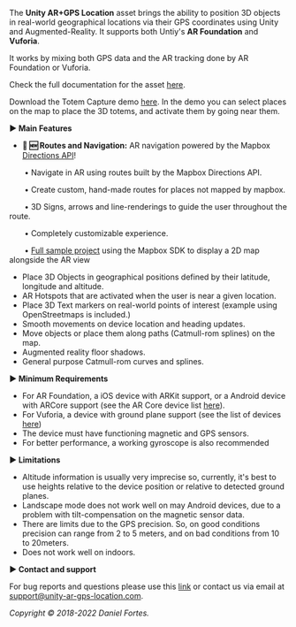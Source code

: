The **Unity AR+GPS Location** asset brings the ability to position 3D objects in real-world geographical locations via their GPS coordinates using Unity and Augmented-Reality. It supports both Untiy's **AR Foundation** and **Vuforia**.

  

It works by mixing both GPS data and the AR tracking done by AR Foundation or Vuforia.

  

Check the full documentation for the asset [here](http://docs.unity-ar-gps-location.com/).

  

Download the Totem Capture demo [here](https://play.google.com/store/apps/details?id=com.dmbfm.PoleCaptureDemo). In the demo you can select places on the map to place the 3D totems, and activate them by going near them.

  
  

**▶︎ Main Features**

  

*   **🎉 🆕 Routes and Navigation:** AR navigation powered by the Mapbox [Directions API](https://docs.mapbox.com/help/glossary/directions-api/)!

       • Navigate in AR using routes built by the Mapbox Directions API.

       • Create custom, hand-made routes for places not mapped by mapbox.

       • 3D Signs, arrows and line-renderings to guide the user throughout the route.

       • Completely customizable experience.

       • [Full sample project](https://github.com/dmbfm/unity-ar-gps-location-mapbox-route-sample) using the Mapbox SDK to display a 2D map alongside the AR view

*   Place 3D Objects in geographical positions defined by their latitude, longitude and altitude.
*   AR Hotspots that are activated when the user is near a given location.
*   Place 3D Text markers on real-world points of interest (example using OpenStreetmaps is included.)
*   Smooth movements on device location and heading updates.
*   Move objects or place them along paths (Catmull-rom splines) on the map.
*   Augmented reality floor shadows.
*   General purpose Catmull-rom curves and splines.

  
  

**▶︎ Minimum Requirements**

  

*   For AR Foundation, a iOS device with ARKit support, or a Android device with ARCore support (see the AR Core device list [here](https://developers.google.com/ar/discover/supported-devices)).
*   For Vuforia, a device with ground plane support (see the list of devices [here](https://library.vuforia.com/articles/Solution/vuforia-fusion-supported-devices.html))
*   The device must have functioning magnetic and GPS sensors.
*   For better performance, a working gyroscope is also recommended

  
  

**▶︎ Limitations**

  

*   Altitude information is usually very imprecise so, currently, it's best to use heights relative to the device position or relative to detected ground planes.
*   Landscape mode does not work well on may Android devices, due to a problem with tilt-compensation on the magnetic sensor data.
*   There are limits due to the GPS precision. So, on good conditions precision can range from 2 to 5 meters, and on bad conditions from 10 to 20meters.
*   Does not work well on indoors.

  
  

**▶︎ Contact and support**

  

For bug reports and questions please use this [link](https://argpslocation.freshdesk.com/) or contact us via email at [support@unity-ar-gps-location.com](mailto:support@unity-ar-gps-location.com).

  

_Copyright © 2018-2022 Daniel Fortes._

